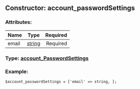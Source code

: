 ## Constructor: account\_passwordSettings  

### Attributes:

| Name     |    Type       | Required |
|----------|:-------------:|---------:|
|email|[string](../types/string.md) | Required|


### Type: [account\_PasswordSettings](../types/account\_PasswordSettings.md)

### Example:


```
$account_passwordSettings = ['email' => string, ];
```